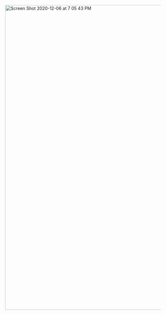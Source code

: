 <img width="989" alt="Screen Shot 2020-12-06 at 7 05 43 PM" src="https://user-images.githubusercontent.com/63308959/101297515-5e17cd00-37f7-11eb-8b31-69e725f5b9c9.png">
